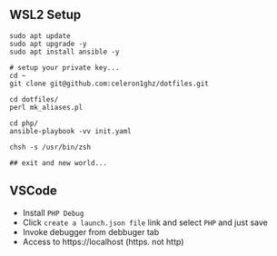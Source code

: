 ## WSL2 Setup

```
sudo apt update
sudo apt upgrade -y
sudo apt install ansible -y

# setup your private key...
cd ~
git clone git@github.com:celeron1ghz/dotfiles.git

cd dotfiles/
perl mk_aliases.pl

cd php/
ansible-playbook -vv init.yaml

chsh -s /usr/bin/zsh

## exit and new world...
```

## VSCode
 * Install `PHP Debug`
 * Click `create a launch.json file` link and select `PHP` and just save
 * Invoke debugger from debbuger tab
 * Access to https://localhost (https. not http)
